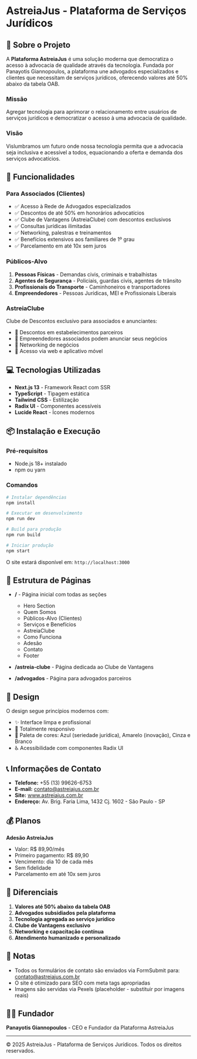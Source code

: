 # AstreiaJus - Plataforma de Serviços Jurídicos

## 🎯 Sobre o Projeto

A **Plataforma AstreiaJus** é uma solução moderna que democratiza o acesso à advocacia de qualidade através da tecnologia. Fundada por Panayotis Giannopoulos, a plataforma une advogados especializados e clientes que necessitam de serviços jurídicos, oferecendo valores até 50% abaixo da tabela OAB.

### Missão
Agregar tecnologia para aprimorar o relacionamento entre usuários de serviços jurídicos e democratizar o acesso à uma advocacia de qualidade.

### Visão
Vislumbramos um futuro onde nossa tecnologia permita que a advocacia seja inclusiva e acessível a todos, equacionando a oferta e demanda dos serviços advocatícios.

## 🚀 Funcionalidades

### Para Associados (Clientes)
- ✅ Acesso à Rede de Advogados especializados
- ✅ Descontos de até 50% em honorários advocatícios
- ✅ Clube de Vantagens (AstreiaClube) com descontos exclusivos
- ✅ Consultas jurídicas ilimitadas
- ✅ Networking, palestras e treinamentos
- ✅ Benefícios extensivos aos familiares de 1º grau
- ✅ Parcelamento em até 10x sem juros

### Públicos-Alvo
1. **Pessoas Físicas** - Demandas civis, criminais e trabalhistas
2. **Agentes de Segurança** - Policiais, guardas civis, agentes de trânsito
3. **Profissionais do Transporte** - Caminhoneiros e transportadores
4. **Empreendedores** - Pessoas Jurídicas, MEI e Profissionais Liberais

### AstreiaClube
Clube de Descontos exclusivo para associados e anunciantes:
- 🎁 Descontos em estabelecimentos parceiros
- 🏪 Empreendedores associados podem anunciar seus negócios
- 🤝 Networking de negócios
- 📱 Acesso via web e aplicativo móvel

## 💻 Tecnologias Utilizadas

- **Next.js 13** - Framework React com SSR
- **TypeScript** - Tipagem estática
- **Tailwind CSS** - Estilização
- **Radix UI** - Componentes acessíveis
- **Lucide React** - Ícones modernos

## 📦 Instalação e Execução

### Pré-requisitos
- Node.js 18+ instalado
- npm ou yarn

### Comandos

```bash
# Instalar dependências
npm install

# Executar em desenvolvimento
npm run dev

# Build para produção
npm run build

# Iniciar produção
npm start
```

O site estará disponível em: `http://localhost:3000`

## 📄 Estrutura de Páginas

- **/** - Página inicial com todas as seções
  - Hero Section
  - Quem Somos
  - Públicos-Alvo (Clientes)
  - Serviços e Benefícios
  - AstreiaClube
  - Como Funciona
  - Adesão
  - Contato
  - Footer

- **/astreia-clube** - Página dedicada ao Clube de Vantagens
- **/advogados** - Página para advogados parceiros

## 🎨 Design

O design segue princípios modernos com:
- ✨ Interface limpa e profissional
- 📱 Totalmente responsivo
- 🎨 Paleta de cores: Azul (seriedade jurídica), Amarelo (inovação), Cinza e Branco
- ♿ Acessibilidade com componentes Radix UI

## 📞 Informações de Contato

- **Telefone:** +55 (13) 99626-6753
- **E-mail:** contato@astreiajus.com.br
- **Site:** www.astreiajus.com.br
- **Endereço:** Av. Brig. Faria Lima, 1432 Cj. 1602 - São Paulo - SP

## 💰 Planos

**Adesão AstreiaJus**
- Valor: R$ 89,90/mês
- Primeiro pagamento: R$ 89,90
- Vencimento: dia 10 de cada mês
- Sem fidelidade
- Parcelamento em até 10x sem juros

## 🔐 Diferenciais

1. **Valores até 50% abaixo da tabela OAB**
2. **Advogados subsidiados pela plataforma**
3. **Tecnologia agregada ao serviço jurídico**
4. **Clube de Vantagens exclusivo**
5. **Networking e capacitação contínua**
6. **Atendimento humanizado e personalizado**

## 📝 Notas

- Todos os formulários de contato são enviados via FormSubmit para: contato@astreiajus.com.br
- O site é otimizado para SEO com meta tags apropriadas
- Imagens são servidas via Pexels (placeholder - substituir por imagens reais)

## 👨‍💼 Fundador

**Panayotis Giannopoulos** - CEO e Fundador da Plataforma AstreiaJus

---

© 2025 AstreiaJus - Plataforma de Serviços Jurídicos. Todos os direitos reservados.
